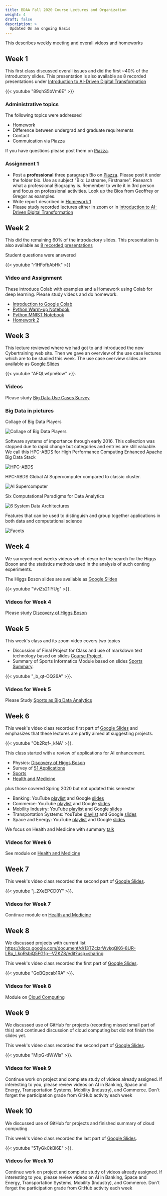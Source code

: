 ```yaml
---
title: BDAA Fall 2020 Course Lectures and Organization
weight: 4
draft: false
description: >
  Updated On an ongoing Basis
---
```


This describes weekly meeting and overall videos and homeworks

## Week 1
This first class discussed overall issues and did the first ~40% of the introductory slides. This presentation is also available as 8 recorded presentations under [Introduction to AI-Driven Digital Transformation](https://cybertraining-dsc.github.io/modules/bigdataapplications/2020/introduction/)

{{< youtube "89qhS5bVm6E" >}}


### Administrative topics

The following topics were addressed

* Homework
* Difference between undergrad and graduate requirements
* Contact
* Commuication via Piazza

If you have questions please post them on [Piazza](https://piazza.com/class/kedccsbsthm5sc).

### Assignment 1

* Post a **professional** three paragraph Bio on [Piazza](https://piazza.com/class/kedccsbsthm5sc). Please post it under the folder bio. Use as subject "Bio: Lastname, Firstname". Research what a professional Biography is. Remember to write it in 3rd person and focus on professional activities. Look up the Bios from Geoffrey or Gregor as examples.
* Write report described in [Homework 1](https://iu.instructure.com/courses/1908830/assignments/11163939)
* Please study recorded lectures either in zoom or in [Introduction to AI-Driven Digital Transformation](https://cybertraining-dsc.github.io/modules/bigdataapplications/2020/introduction/)

## Week 2

This did the remaining 60% of the introductory slides. This presentation is also available as [8 recorded presentations](https://cybertraining-dsc.github.io/modules/bigdataapplications/2020/introduction/) 

Student questions were answered

{{< youtube "r1HFofbAbHk" >}}

### Video and Assignment

These introduce Colab with examples and a Homework using Colab for deep learning. Please study videos and do homework.

* [Introduction to Google Colab](https://cybertraining-dsc.github.io/modules/python/google-colab/python-google-colab/)
* [Python Warm-up Notebook](https://cybertraining-dsc.github.io/modules/bigdataapplications/2020/python_initial/)
* [Python MNIST Notebook](https://cybertraining-dsc.github.io/modules/bigdataapplications/2020/google_colab_exercise/)
* [Homework 2](https://iu.instructure.com/courses/1908830/assignments/11187838)

## Week 3

This lecture reviewed where we had got to and introduced the new Cybertraining web site. Then we gave an overview of the use case lectures which are to be studied this week.  The use case overview slides are available as [Google Slides](https://docs.google.com/presentation/d/104ORUVOwFV23c-GSYvvLWaiVyCXwGDV1Ah5k2kTB4_U/edit?usp=sharing)


{{< youtube "AFQLwfpm6ow" >}}.

### Videos

Please study [Big Data Use Cases Survey](https://cybertraining-dsc.github.io/modules/bigdataapplications/2020/usecases/)

### Big Data in pictures

Collage of Big Data Players

![Collage of Big Data Players](/bigdata/images/2019_Matt_Turck_Big_Data_Landscape_Final_Fullsize.png)


Software systems of importance through early 2016. This collection was
stopped due to rapid change but categories and entries are still
valuable. We call this HPC-ABDS for High Performance Computing
Enhanced Apache Big Data Stack

![HPC-ABDS](/bigdata/images/Kaleidoscope.png)

HPC-ABDS Global AI Supercomputer compared to classic cluster.

![AI Supercomputer](/bigdata/images/GlobalAIvHPC.png)

Six Computational Paradigms for Data Analytics

![6 System Data Architectures](/bigdata/images/6archsB.png)


Features that can be used to distinguish and group together applications in both data and computational science

![Facets](/bigdata/images/Facets.png)

## Week 4
We surveyed next weeks videos which describe the search for the Higgs Boson and the statistics methods used in the analysis of such conting experiments.

The Higgs Boson slides are available as [Google Slides](https://docs.google.com/presentation/d/1kdVI5_fCqBye8wkZmEmOd3MEh5CFFUID9uBQZX5TMDI/edit?usp=sharing)

{{< youtube "VviZs21IYUg" >}}.


### Videos for Week 4

Please study [Discovery of Higgs Boson](https://cybertraining-dsc.github.io/modules/bigdataapplications/2020/physics/)

## Week 5
This week's class and its zoom video covers two topics

* Discussion of Final Project for Class and use of markdown text technology based on slides [Course Project](https://docs.google.com/presentation/d/1LRcuE7ffSftCOiF0eXNKitTcqqW1ckaSWNWMySVYaqE/edit?usp=sharing).
* Summary of Sports Informatics Module based on slides [Sports Summary](https://docs.google.com/presentation/d/1BeeTowVeYYJ4kSst33HBQsWEoziYaG9QAV-WtUbVGzY/edit?usp=sharing).

{{< youtube "_b_qt-OQ26A" >}}.


### Videos for Week 5

Please Study [Sports as Big Data Analytics](https://cybertraining-dsc.github.io/modules/bigdataapplications/2020/sports/)


## Week 6

This week's video class recorded first part of [Google Slides](https://docs.google.com/presentation/d/1hqs8qVW8ZFrj5lDYmC6wA25oGKn8rJz-dF8pvSuKiOU/edit?usp=sharing) and emphasizes that these lectures are partly aimed at suggesting projects.

{{< youtube "Ob2Rqf-_kNA" >}}.

This class started with a review of applications for AI enhancement.

* Physics: [Discovery of Higgs Boson](https://cybertraining-dsc.github.io/modules/bigdataapplications/2020/physics/)
* Survey of [51 Applications](https://cybertraining-dsc.github.io/modules/bigdataapplications/2020/usecases/)
* [Sports](https://cybertraining-dsc.github.io/modules/bigdataapplications/2020/sports/)
* [Health and Medicine](https://cybertraining-dsc.github.io/modules/bigdataapplications/2020/health_and_medicine/)

plus those covered Spring 2020 but not updated this semester

* Banking: YouTube [playlist](https://www.youtube.com/playlist?list=PLy0VLh_GFyz9kAiC-MBaJldZJY4iWWzOK) and Google [slides](https://docs.google.com/presentation/d/10gQtuXuqAtdc4x7briVis1iQSbqu6XmZCtSlBb2np38/edit?usp=sharing)
* Commerce: YouTube [playlist](https://www.youtube.com/playlist?list=PLy0VLh_GFyz9GiaepPagh2RjI8Cbr3idV) and Google [slides](https://docs.google.com/presentation/d/1mAcwVUutv8n8-i5Yjc0wFSlJcwDG4DWaB-wMgdmOFVs/edit?usp=sharing)   
* Mobility Industry: YouTube [playlist](https://www.youtube.com/playlist?list=PLy0VLh_GFyz9ptIs1yCZALn24IxNxLdyG) and Google [slides](https://docs.google.com/presentation/d/19yAgjNjsoSzPxEqn1Ghr9tG51EfGocuc6_JjOi_0Ijk/edit?usp=sharing)  
* Transportation Systems: YouTube [playlist](https://www.youtube.com/playlist?list=PLy0VLh_GFyz9ws63uH7vkFHTjfszZmZWr) and Google [slides](https://docs.google.com/presentation/d/19yAgjNjsoSzPxEqn1Ghr9tG51EfGocuc6_JjOi_0Ijk/edit?usp=sharing)
* Space and Energy: YouTube [playlist](https://www.youtube.com/playlist?list=PLy0VLh_GFyz9Cor0Gxopn-Xwp0xstbtZ_) and Google [slides](https://docs.google.com/presentation/d/1411g_YlmX0ibGTovY8roBhqRYJgcoJ_SAb-0NQBKgMs/edit?usp=sharing)

We focus on Health and Medicine with summary [talk](https://docs.google.com/presentation/d/1hqs8qVW8ZFrj5lDYmC6wA25oGKn8rJz-dF8pvSuKiOU/edit?usp=sharing)

### Videos for Week 6

See  module on [Health and Medicine](https://cybertraining-dsc.github.io/modules/bigdataapplications/2020/health_and_medicine/)


## Week 7

This week's video class recorded the second part of [Google Slides](https://docs.google.com/presentation/d/1hqs8qVW8ZFrj5lDYmC6wA25oGKn8rJz-dF8pvSuKiOU/edit?usp=sharing).

{{< youtube "j_2XeEPCD0Y" >}}.


### Videos for Week 7

Continue  module on [Health and Medicine](https://cybertraining-dsc.github.io/modules/bigdataapplications/2020/health_and_medicine/)

## Week 8

We discussed projects with current list https://docs.google.com/document/d/13TZclzrWvkgQK6-8UR-LBu_LkpRsbiQ5FG1p--VZKZ8/edit?usp=sharing 

This week's video class recorded the first part of [Google Slides](https://docs.google.com/presentation/d/1mH5DW_qSH2KdagLSKAPD5QfKMV9AhuXQZz7TdHCFuAc/edit?usp=sharing).

{{< youtube "GoBQpcab1RA" >}}.


### Videos for Week 8

Module on [Cloud Computing](https://cybertraining-dsc.github.io/modules/bigdataapplications/2020/e534-cloud-computing-unit/)

## Week 9

We discussed use of GitHub for projects (recording missed small part of this) and continued discussion of cloud computing but  did not finish  the slides yet.

This week's video class recorded the second part of [Google Slides](https://docs.google.com/presentation/d/1mH5DW_qSH2KdagLSKAPD5QfKMV9AhuXQZz7TdHCFuAc/edit?usp=sharing).

{{< youtube "MIpG-tIWWls" >}}.

### Videos for Week 9

Continue work on project and complete study of videos already assigned. If interesting to you, please review videos on AI in Banking, Space and Energy, Transportation Systems, Mobility (Industry), and Commerce. Don't forget the participation grade from GitHub activity each week

## Week 10

We discussed use of GitHub for projects and finished summary of cloud computing.

This week's video class recorded the last part of [Google Slides](https://docs.google.com/presentation/d/1mH5DW_qSH2KdagLSKAPD5QfKMV9AhuXQZz7TdHCFuAc/edit?usp=sharing).

{{< youtube "5TyGkCkBl6E" >}}.

### Videos for Week 10

Continue work on project and complete study of videos already assigned. If interesting to you, please review videos on AI in Banking, Space and Energy, Transportation Systems, Mobility (Industry), and Commerce. Don't forget the participation grade from GitHub activity each week


